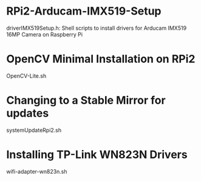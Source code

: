 # RPi2-Arducam-IMX519-Setup
driverIMX519Setup.h: Shell scripts to install drivers for Arducam IMX519 16MP Camera on Raspberry Pi

# OpenCV Minimal Installation on RPi2
OpenCV-Lite.sh

# Changing to a Stable Mirror for updates
systemUpdateRpi2.sh

# Installing TP-Link WN823N Drivers
wifi-adapter-wn823n.sh